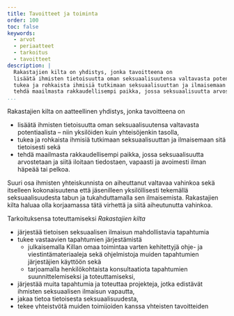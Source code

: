 ```yaml
---
title: Tavoitteet ja toiminta
order: 100
toc: false
keywords:
  - arvot
  - periaatteet
  - tarkoitus
  - tavoitteet
description: |
  Rakastajien kilta on yhdistys, jonka tavoitteena on
  lisäätä ihmisten tietoisuutta oman seksuaalisuutensa valtavasta potentiaalista,
  tukea ja rohkaista ihmisiä tutkimaan seksuaalisuuttan ja ilmaisemaan sitä tietoisesti sekä
  tehdä maailmasta rakkaudellisempi paikka, jossa seksuaalisuutta arvostetaan ja siitä iloitaan tiedostaen, vapaasti ja avoimesti ilman häpeää tai pelkoa.
...
```


Rakastajien kilta on aatteellinen yhdistys, jonka tavoitteena on

- lisäätä ihmisten tietoisuutta oman seksuaalisuutensa valtavasta potentiaalista – niin yksilöiden kuin yhteisöjenkin tasolla,
- tukea ja rohkaista ihmisiä tutkimaan seksuaalisuuttan ja ilmaisemaan sitä tietoisesti sekä
- tehdä maailmasta rakkaudellisempi paikka, jossa seksuaalisuutta arvostetaan ja siitä iloitaan tiedostaen, vapaasti ja avoimesti ilman häpeää tai pelkoa.

Suuri osa ihmisten yhteiskunnista on aiheuttanut valtavaa vahinkoa sekä itselleen kokonaisuutena että jäsenilleen yksilöllisesti tekemällä seksuaalisuudesta tabun ja tukahduttamalla sen ilmaisemista.
Rakastajien kilta haluaa olla korjaamassa tätä virhettä ja siitä aiheutunutta vahinkoa.

Tarkoituksensa toteuttamiseksi *Rakastajien kilta*

- järjestää tietoisen seksuaalisen ilmaisun mahdollistavia tapahtumia
- tukee vastaavien tapahtumien järjestämistä
  - julkaisemalla Killan omaa toimintaa varten kehitettyjä ohje- ja viestintämateriaaleja sekä ohjelmistoja muiden tapahtumien järjestäjien käyttöön sekä
  - tarjoamalla henkilökohtaista konsultaatiota tapahtumien suunnittelemiseksi ja toteuttamiseksi,
- järjestää muita tapahtumia ja toteuttaa projekteja, jotka edistävät ihmisten seksuaalisen ilmaisun vapautta,
- jakaa tietoa tietoisesta seksuaalisuudesta,
- tekee yhteistyötä muiden toimijoiden kanssa yhteisten tavoitteiden saavuttamiseksi.

Kaikkea toimintaamme määrittelevät seuraavat arvot:

- Rakkaudellisuus
- Konsensuaalisuus
- Avoimuus
- Rehellisyys
- Rohkeus
- Seksuaalinen itsemääräämisoikeus
- Henkisyys
- Päihteettömyys
- Ekologisuus
